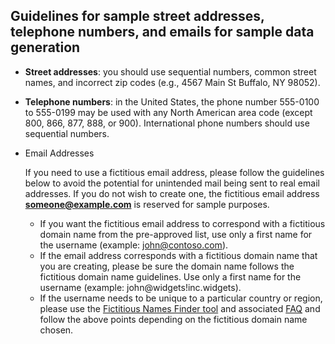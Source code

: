 ## Guidelines for sample street addresses, telephone numbers, and emails for sample data generation 



- **Street addresses**: you should use sequential numbers, common street names, and incorrect zip codes (e.g., 4567 Main St Buffalo, NY 98052).

- **Telephone numbers**: in the United States, the phone number 555-0100 to 555-0199 may be used with any North American area code (except 800, 866, 877, 888, or 900).  International phone numbers should use sequential numbers.

- Email Addresses

  If you need to use a fictitious email address, please follow the guidelines below to avoid the potential for unintended mail being sent to real email addresses. If you do not wish to create one, the fictitious email address **someone@example.com** is reserved for sample purposes.
   
  
  - If you want the fictitious email address to correspond with a fictitious domain name from the pre-approved list, use only a first name for the username (example: john@contoso.com).
  - If the email address corresponds with a fictitious domain name that you are creating, please be sure the domain name follows the fictitious domain name guidelines. Use only a first name for the username (example: john@widgets!inc.widgets).
  - If the username needs to be unique to a particular country or region, please use the [Fictitious Names Finder tool](https://microsoft.sharepoint.com/sites/celaweb-tools/sitepages/fictitiousnamefinder.aspx) and associated [FAQ](https://microsoft.sharepoint.com/sites/CELAWeb-Copyrights-Trademarks-And-Patents/sitepages/trademarks-fictitious-names-finder-faq.aspx) and follow the above points depending on the fictitious domain name chosen.
  
  
  
  